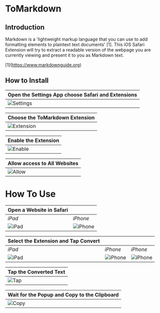 # ToMarkdown

## Introduction

Markdown is a 'lightweight markup language that you can use to add formatting elements to plaintext text documents' \[1\]. This iOS Safari Extension will try to extract a readable version of the webpage you are currently viewing and present it to you as Markdown text.

\[1\]\(https://www.markdownguide.org)

## How to Install

|Open the Settings App choose Safari and Extensions|
|--------------------------------------------------|
|![Settings](https://raw.githubusercontent.com/macsplit/tomarkdown/main/images/IMG_1170.PNG)|

|Choose the ToMarkdown Extension|
|-------------------------------|
|![Extension](https://raw.githubusercontent.com/macsplit/tomarkdown/main/images/IMG_1171.PNG)|

|Enable the Extension|
|--------------------|
|![Enable](https://raw.githubusercontent.com/macsplit/tomarkdown/main/images/IMG_1172.PNG)|

|Allow access to All Websites|
|----------------------------|
|![Allow](https://raw.githubusercontent.com/macsplit/tomarkdown/main/images/IMG_1173.PNG)|

# How To Use

|Open a Website in Safari|          |
|------------------------|----------|
| *iPad*                 | *iPhone* |
|![iPad](https://raw.githubusercontent.com/macsplit/tomarkdown/main/images/IMG_1177.PNG)|![iPhone](https://raw.githubusercontent.com/macsplit/tomarkdown/main/images/IMG_0225.PNG)|


|Select the Extension and Tap Convert|          |          |
|------------------------------------|----------|----------|
| *iPad*                             | *iPhone* | *iPhone* |
|![iPad](https://raw.githubusercontent.com/macsplit/tomarkdown/main/images/IMG_1178.PNG)| ![iPhone](https://raw.githubusercontent.com/macsplit/tomarkdown/main/images/IMG_0226.PNG)|![iPhone](https://raw.githubusercontent.com/macsplit/tomarkdown/main/images/IMG_0228.PNG)|



|Tap the Converted Text              |
|------------------------------------|
|![Tap](https://raw.githubusercontent.com/macsplit/tomarkdown/main/images/IMG_1179.PNG)|

|Wait for the Popup and Copy to the Clipboard|
|--------------------------------------------|
|![Copy](https://raw.githubusercontent.com/macsplit/tomarkdown/main/images/IMG_1180.PNG)|




